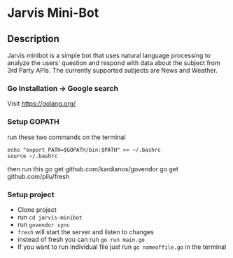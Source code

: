 # Jarvis Mini-Bot

## Description
Jarvis minibot is a simple bot that uses natural language processing to analyze the users' question and respond with data about the subject from 3rd Party APIs.
The currently supported subjects are News and Weather.


### Go Installation -> Google search
Visit <a href="https://golang.org/">https://golang.org/</a>

### Setup GOPATH
run these two commands on the terminal
```
echo "export PATH=$GOPATH/bin:$PATH" >> ~/.bashrc
source ~/.bashrc
```

then run this
go get github.com/kardianos/govendor
go get github.com/pilu/fresh
### Setup project
- Clone project
- run `cd jarvis-minibot`
- run `govendor sync`
- `fresh` will start the server and listen to changes
- instead of fresh you can run `go run main.go`
- If you want to run individual file just run `go nameoffile.go` in the terminal
